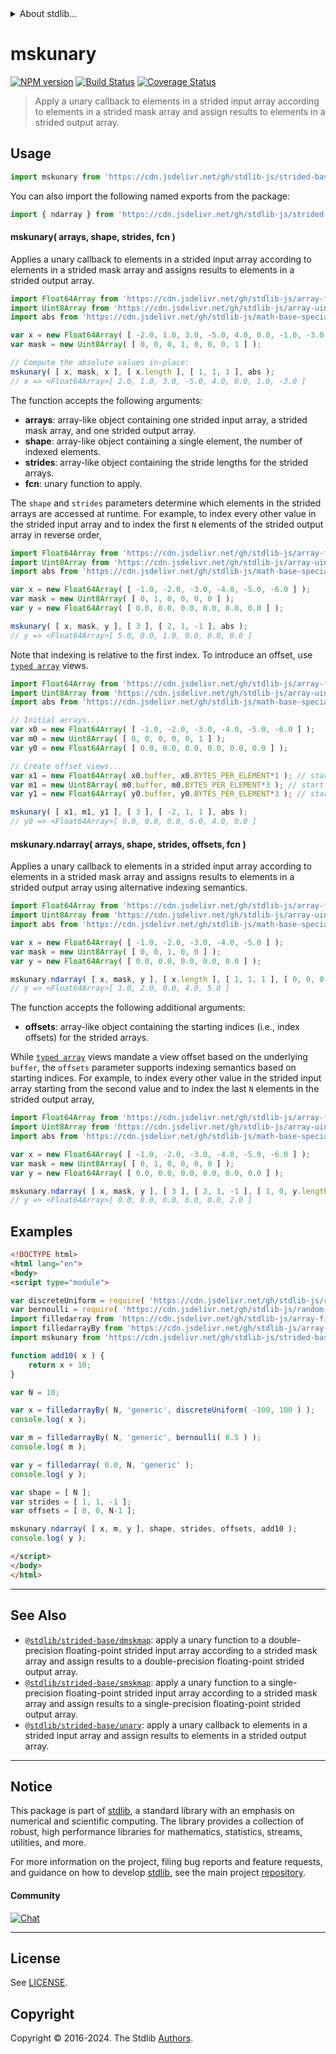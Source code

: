 <!--

@license Apache-2.0

Copyright (c) 2020 The Stdlib Authors.

Licensed under the Apache License, Version 2.0 (the "License");
you may not use this file except in compliance with the License.
You may obtain a copy of the License at

   http://www.apache.org/licenses/LICENSE-2.0

Unless required by applicable law or agreed to in writing, software
distributed under the License is distributed on an "AS IS" BASIS,
WITHOUT WARRANTIES OR CONDITIONS OF ANY KIND, either express or implied.
See the License for the specific language governing permissions and
limitations under the License.

-->


<details>
  <summary>
    About stdlib...
  </summary>
  <p>We believe in a future in which the web is a preferred environment for numerical computation. To help realize this future, we've built stdlib. stdlib is a standard library, with an emphasis on numerical and scientific computation, written in JavaScript (and C) for execution in browsers and in Node.js.</p>
  <p>The library is fully decomposable, being architected in such a way that you can swap out and mix and match APIs and functionality to cater to your exact preferences and use cases.</p>
  <p>When you use stdlib, you can be absolutely certain that you are using the most thorough, rigorous, well-written, studied, documented, tested, measured, and high-quality code out there.</p>
  <p>To join us in bringing numerical computing to the web, get started by checking us out on <a href="https://github.com/stdlib-js/stdlib">GitHub</a>, and please consider <a href="https://opencollective.com/stdlib">financially supporting stdlib</a>. We greatly appreciate your continued support!</p>
</details>

# mskunary

[![NPM version][npm-image]][npm-url] [![Build Status][test-image]][test-url] [![Coverage Status][coverage-image]][coverage-url] <!-- [![dependencies][dependencies-image]][dependencies-url] -->

> Apply a unary callback to elements in a strided input array according to elements in a strided mask array and assign results to elements in a strided output array.

<section class="intro">

</section>

<!-- /.intro -->



<section class="usage">

## Usage

```javascript
import mskunary from 'https://cdn.jsdelivr.net/gh/stdlib-js/strided-base-mskunary@esm/index.mjs';
```

You can also import the following named exports from the package:

```javascript
import { ndarray } from 'https://cdn.jsdelivr.net/gh/stdlib-js/strided-base-mskunary@esm/index.mjs';
```

#### mskunary( arrays, shape, strides, fcn )

Applies a unary callback to elements in a strided input array according to elements in a strided mask array and assigns results to elements in a strided output array.

```javascript
import Float64Array from 'https://cdn.jsdelivr.net/gh/stdlib-js/array-float64@esm/index.mjs';
import Uint8Array from 'https://cdn.jsdelivr.net/gh/stdlib-js/array-uint8@esm/index.mjs';
import abs from 'https://cdn.jsdelivr.net/gh/stdlib-js/math-base-special-abs@esm/index.mjs';

var x = new Float64Array( [ -2.0, 1.0, 3.0, -5.0, 4.0, 0.0, -1.0, -3.0 ] );
var mask = new Uint8Array( [ 0, 0, 0, 1, 0, 0, 0, 1 ] );

// Compute the absolute values in-place:
mskunary( [ x, mask, x ], [ x.length ], [ 1, 1, 1 ], abs );
// x => <Float64Array>[ 2.0, 1.0, 3.0, -5.0, 4.0, 0.0, 1.0, -3.0 ]
```

The function accepts the following arguments:

-   **arrays**: array-like object containing one strided input array, a strided mask array, and one strided output array.
-   **shape**: array-like object containing a single element, the number of indexed elements.
-   **strides**: array-like object containing the stride lengths for the strided arrays.
-   **fcn**: unary function to apply.

The `shape` and `strides` parameters determine which elements in the strided arrays are accessed at runtime. For example, to index every other value in the strided input array and to index the first `N` elements of the strided output array in reverse order,

```javascript
import Float64Array from 'https://cdn.jsdelivr.net/gh/stdlib-js/array-float64@esm/index.mjs';
import Uint8Array from 'https://cdn.jsdelivr.net/gh/stdlib-js/array-uint8@esm/index.mjs';
import abs from 'https://cdn.jsdelivr.net/gh/stdlib-js/math-base-special-abs@esm/index.mjs';

var x = new Float64Array( [ -1.0, -2.0, -3.0, -4.0, -5.0, -6.0 ] );
var mask = new Uint8Array( [ 0, 1, 0, 0, 0, 0 ] );
var y = new Float64Array( [ 0.0, 0.0, 0.0, 0.0, 0.0, 0.0 ] );

mskunary( [ x, mask, y ], [ 3 ], [ 2, 1, -1 ], abs );
// y => <Float64Array>[ 5.0, 0.0, 1.0, 0.0, 0.0, 0.0 ]
```

Note that indexing is relative to the first index. To introduce an offset, use [`typed array`][mdn-typed-array] views.

```javascript
import Float64Array from 'https://cdn.jsdelivr.net/gh/stdlib-js/array-float64@esm/index.mjs';
import Uint8Array from 'https://cdn.jsdelivr.net/gh/stdlib-js/array-uint8@esm/index.mjs';
import abs from 'https://cdn.jsdelivr.net/gh/stdlib-js/math-base-special-abs@esm/index.mjs';

// Initial arrays...
var x0 = new Float64Array( [ -1.0, -2.0, -3.0, -4.0, -5.0, -6.0 ] );
var m0 = new Uint8Array( [ 0, 0, 0, 0, 0, 1 ] );
var y0 = new Float64Array( [ 0.0, 0.0, 0.0, 0.0, 0.0, 0.0 ] );

// Create offset views...
var x1 = new Float64Array( x0.buffer, x0.BYTES_PER_ELEMENT*1 ); // start at 2nd element
var m1 = new Uint8Array( m0.buffer, m0.BYTES_PER_ELEMENT*3 ); // start at 4th element
var y1 = new Float64Array( y0.buffer, y0.BYTES_PER_ELEMENT*3 ); // start at 4th element

mskunary( [ x1, m1, y1 ], [ 3 ], [ -2, 1, 1 ], abs );
// y0 => <Float64Array>[ 0.0, 0.0, 0.0, 6.0, 4.0, 0.0 ]
```

#### mskunary.ndarray( arrays, shape, strides, offsets, fcn )

Applies a unary callback to elements in a strided input array according to elements in a strided mask array and assigns results to elements in a strided output array using alternative indexing semantics.

```javascript
import Float64Array from 'https://cdn.jsdelivr.net/gh/stdlib-js/array-float64@esm/index.mjs';
import Uint8Array from 'https://cdn.jsdelivr.net/gh/stdlib-js/array-uint8@esm/index.mjs';
import abs from 'https://cdn.jsdelivr.net/gh/stdlib-js/math-base-special-abs@esm/index.mjs';

var x = new Float64Array( [ -1.0, -2.0, -3.0, -4.0, -5.0 ] );
var mask = new Uint8Array( [ 0, 0, 1, 0, 0 ] );
var y = new Float64Array( [ 0.0, 0.0, 0.0, 0.0, 0.0 ] );

mskunary.ndarray( [ x, mask, y ], [ x.length ], [ 1, 1, 1 ], [ 0, 0, 0 ], abs );
// y => <Float64Array>[ 1.0, 2.0, 0.0, 4.0, 5.0 ]
```

The function accepts the following additional arguments:

-   **offsets**: array-like object containing the starting indices (i.e., index offsets) for the strided arrays.

While [`typed array`][mdn-typed-array] views mandate a view offset based on the underlying `buffer`, the `offsets` parameter supports indexing semantics based on starting indices. For example, to index every other value in the strided input array starting from the second value and to index the last `N` elements in the strided output array,

<!-- eslint-disable max-len -->

```javascript
import Float64Array from 'https://cdn.jsdelivr.net/gh/stdlib-js/array-float64@esm/index.mjs';
import Uint8Array from 'https://cdn.jsdelivr.net/gh/stdlib-js/array-uint8@esm/index.mjs';
import abs from 'https://cdn.jsdelivr.net/gh/stdlib-js/math-base-special-abs@esm/index.mjs';

var x = new Float64Array( [ -1.0, -2.0, -3.0, -4.0, -5.0, -6.0 ] );
var mask = new Uint8Array( [ 0, 1, 0, 0, 0, 0 ] );
var y = new Float64Array( [ 0.0, 0.0, 0.0, 0.0, 0.0, 0.0 ] );

mskunary.ndarray( [ x, mask, y ], [ 3 ], [ 2, 1, -1 ], [ 1, 0, y.length-1 ], abs );
// y => <Float64Array>[ 0.0, 0.0, 0.0, 6.0, 0.0, 2.0 ]
```

</section>

<!-- /.usage -->

<section class="notes">

</section>

<!-- /.notes -->

<section class="examples">

## Examples

<!-- eslint no-undef: "error" -->

```html
<!DOCTYPE html>
<html lang="en">
<body>
<script type="module">

var discreteUniform = require( 'https://cdn.jsdelivr.net/gh/stdlib-js/random-base-discrete-uniform' ).factory;
var bernoulli = require( 'https://cdn.jsdelivr.net/gh/stdlib-js/random-base-bernoulli' ).factory;
import filledarray from 'https://cdn.jsdelivr.net/gh/stdlib-js/array-filled@esm/index.mjs';
import filledarrayBy from 'https://cdn.jsdelivr.net/gh/stdlib-js/array-filled-by@esm/index.mjs';
import mskunary from 'https://cdn.jsdelivr.net/gh/stdlib-js/strided-base-mskunary@esm/index.mjs';

function add10( x ) {
    return x + 10;
}

var N = 10;

var x = filledarrayBy( N, 'generic', discreteUniform( -100, 100 ) );
console.log( x );

var m = filledarrayBy( N, 'generic', bernoulli( 0.5 ) );
console.log( m );

var y = filledarray( 0.0, N, 'generic' );
console.log( y );

var shape = [ N ];
var strides = [ 1, 1, -1 ];
var offsets = [ 0, 0, N-1 ];

mskunary.ndarray( [ x, m, y ], shape, strides, offsets, add10 );
console.log( y );

</script>
</body>
</html>
```

</section>

<!-- /.examples -->

<!-- C interface documentation. -->



<!-- Section for related `stdlib` packages. Do not manually edit this section, as it is automatically populated. -->

<section class="related">

* * *

## See Also

-   <span class="package-name">[`@stdlib/strided-base/dmskmap`][@stdlib/strided/base/dmskmap]</span><span class="delimiter">: </span><span class="description">apply a unary function to a double-precision floating-point strided input array according to a strided mask array and assign results to a double-precision floating-point strided output array.</span>
-   <span class="package-name">[`@stdlib/strided-base/smskmap`][@stdlib/strided/base/smskmap]</span><span class="delimiter">: </span><span class="description">apply a unary function to a single-precision floating-point strided input array according to a strided mask array and assign results to a single-precision floating-point strided output array.</span>
-   <span class="package-name">[`@stdlib/strided-base/unary`][@stdlib/strided/base/unary]</span><span class="delimiter">: </span><span class="description">apply a unary callback to elements in a strided input array and assign results to elements in a strided output array.</span>

</section>

<!-- /.related -->

<!-- Section for all links. Make sure to keep an empty line after the `section` element and another before the `/section` close. -->


<section class="main-repo" >

* * *

## Notice

This package is part of [stdlib][stdlib], a standard library with an emphasis on numerical and scientific computing. The library provides a collection of robust, high performance libraries for mathematics, statistics, streams, utilities, and more.

For more information on the project, filing bug reports and feature requests, and guidance on how to develop [stdlib][stdlib], see the main project [repository][stdlib].

#### Community

[![Chat][chat-image]][chat-url]

---

## License

See [LICENSE][stdlib-license].


## Copyright

Copyright &copy; 2016-2024. The Stdlib [Authors][stdlib-authors].

</section>

<!-- /.stdlib -->

<!-- Section for all links. Make sure to keep an empty line after the `section` element and another before the `/section` close. -->

<section class="links">

[npm-image]: http://img.shields.io/npm/v/@stdlib/strided-base-mskunary.svg
[npm-url]: https://npmjs.org/package/@stdlib/strided-base-mskunary

[test-image]: https://github.com/stdlib-js/strided-base-mskunary/actions/workflows/test.yml/badge.svg?branch=main
[test-url]: https://github.com/stdlib-js/strided-base-mskunary/actions/workflows/test.yml?query=branch:main

[coverage-image]: https://img.shields.io/codecov/c/github/stdlib-js/strided-base-mskunary/main.svg
[coverage-url]: https://codecov.io/github/stdlib-js/strided-base-mskunary?branch=main

<!--

[dependencies-image]: https://img.shields.io/david/stdlib-js/strided-base-mskunary.svg
[dependencies-url]: https://david-dm.org/stdlib-js/strided-base-mskunary/main

-->

[chat-image]: https://img.shields.io/gitter/room/stdlib-js/stdlib.svg
[chat-url]: https://app.gitter.im/#/room/#stdlib-js_stdlib:gitter.im

[stdlib]: https://github.com/stdlib-js/stdlib

[stdlib-authors]: https://github.com/stdlib-js/stdlib/graphs/contributors

[umd]: https://github.com/umdjs/umd
[es-module]: https://developer.mozilla.org/en-US/docs/Web/JavaScript/Guide/Modules

[deno-url]: https://github.com/stdlib-js/strided-base-mskunary/tree/deno
[deno-readme]: https://github.com/stdlib-js/strided-base-mskunary/blob/deno/README.md
[umd-url]: https://github.com/stdlib-js/strided-base-mskunary/tree/umd
[umd-readme]: https://github.com/stdlib-js/strided-base-mskunary/blob/umd/README.md
[esm-url]: https://github.com/stdlib-js/strided-base-mskunary/tree/esm
[esm-readme]: https://github.com/stdlib-js/strided-base-mskunary/blob/esm/README.md
[branches-url]: https://github.com/stdlib-js/strided-base-mskunary/blob/main/branches.md

[stdlib-license]: https://raw.githubusercontent.com/stdlib-js/strided-base-mskunary/main/LICENSE

[mdn-typed-array]: https://developer.mozilla.org/en-US/docs/Web/JavaScript/Reference/Global_Objects/TypedArray

<!-- <related-links> -->

[@stdlib/strided/base/dmskmap]: https://github.com/stdlib-js/strided-base-dmskmap/tree/esm

[@stdlib/strided/base/smskmap]: https://github.com/stdlib-js/strided-base-smskmap/tree/esm

[@stdlib/strided/base/unary]: https://github.com/stdlib-js/strided-base-unary/tree/esm

<!-- </related-links> -->

</section>

<!-- /.links -->
